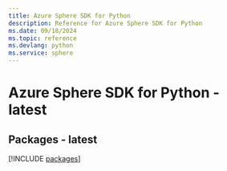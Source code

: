 ```yaml
---
title: Azure Sphere SDK for Python
description: Reference for Azure Sphere SDK for Python
ms.date: 09/18/2024
ms.topic: reference
ms.devlang: python
ms.service: sphere
---
```

# Azure Sphere SDK for Python - latest
## Packages - latest
[!INCLUDE [packages](sphere-index.md)]